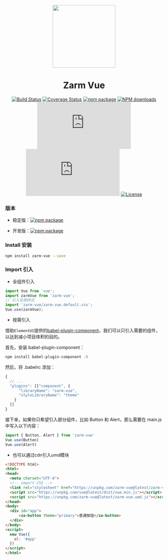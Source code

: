 <p align="center">
  <a href="http://zarm.design">
    <img width="200" src="https://zarm.design/images/logo.ce68565d.svg">
  </a>
</p>

<h1 align="center">Zarm Vue</h1>

<div align="center">
  
[![Build Status](https://www.travis-ci.org/ZhonganTechENG/zarm-vue.svg?branch=master)](https://www.travis-ci.org/ZhonganTechENG/zarm-vue)
[![Coverage Status](https://img.shields.io/coveralls/ZhonganTechENG/zarm-vue/master.svg)](https://coveralls.io/github/ZhonganTechENG/zarm-vue?branch=master)
[![npm package](https://img.shields.io/npm/v/zarm-vue.svg)](https://www.npmjs.org/package/zarm-vue)
[![NPM downloads](https://img.shields.io/npm/dm/zarm-vue.svg)](https://npmjs.org/package/zarm-vue)
![JS gzip size](http://img.badgesize.io/https://unpkg.com/zarm-vue@latest/zarm-vue.umd.js?compression=gzip&label=gzip%20size:%20JS)
![CSS gzip size](http://img.badgesize.io/https://unpkg.com/zarm-vue@latest/zarm-vue.default.css?compression=gzip&label=gzip%20size:%20CSS)
<a href="https://www.npmjs.com/package/zarm-vue"><img src="https://img.shields.io/npm/l/zarm-vue.svg" alt="License"></a>

</div>

### 版本

- 稳定版：[![npm package](https://img.shields.io/npm/v/zarm-vue.svg)](https://www.npmjs.org/package/zarm-vue)

- 开发版：[![npm package](https://img.shields.io/npm/v/zarm-vue/alpha.svg)](https://www.npmjs.org/package/zarm-vue)

### Install 安装

```bash
npm install zarm-vue --save
```


### Import 引入

- 全组件引入

```javascript
import Vue from 'vue';
import zarmVue from 'zarm-vue';
// 引入全局样式
import 'zarm-vue/zarm-vue.default.css';
Vue.use(zarmVue);
```

- 按需引入

借助`ElementUI`提供的[babel-plugin-component](https://github.com/ElementUI/babel-plugin-component)，我们可以只引入需要的组件，以达到减小项目体积的目的。

首先，安装 babel-plugin-component：

```bash
npm install babel-plugin-component -D
```

然后，将 .babelrc 添加：

```javascript
{  
  // ...
  "plugins": [["component", {
      "libraryName": "zarm-vue",
      "styleLibraryName": "theme"
    }
  ]]
}
```


接下来，如果你只希望引入部分组件，比如 Button 和 Alert，那么需要在 main.js 中写入以下内容：

```javascript
import { Button, Alert } from 'zarm-vue'
Vue.use(Button)
Vue.use(Alert)
```


- 也可以通过cdn引入umd模块
```html
<!DOCTYPE html>
<html>
<head>
  <meta charset="UTF-8">
  <!-- import CSS -->
  <link rel="stylesheet" href="https://unpkg.com/zarm-vue@latest/zarm-vue.default.css">
  <script src="https://unpkg.com/vue@latest/dist/vue.min.js"></script>
  <script src="https://unpkg.com/zarm-vue@latest/zarm-vue.umd.js"></script>
</head>
<body>
  <div id="app">
      <za-button theme="primary">普通按钮</za-button>
  </div>
</body>
<script>
  new Vue({
    el: '#app'
  })
</script>
</html>

```




